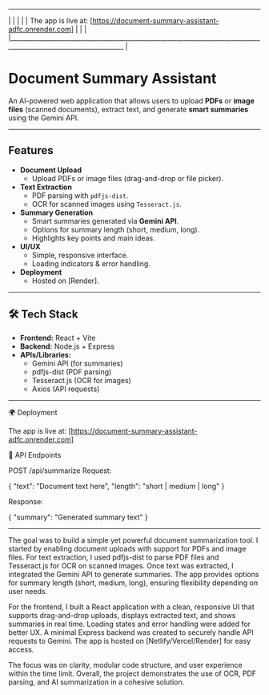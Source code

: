 ____________________________________________________________________________________________________________________
|                                                                                                                   |
|                                                                                                                   |
|                The app is live at: [https://document-summary-assistant-adfc.onrender.com]                         |
|                                                                                                                   |
|__________________________________________________________________________________________________________________ |


# Document Summary Assistant

An AI-powered web application that allows users to upload **PDFs** or **image files** (scanned documents), extract text, and generate **smart summaries** using the Gemini API.  

---

##  Features
- **Document Upload**
  - Upload PDFs or image files (drag-and-drop or file picker).
- **Text Extraction**
  - PDF parsing with `pdfjs-dist`.
  - OCR for scanned images using `Tesseract.js`.
- **Summary Generation**
  - Smart summaries generated via **Gemini API**.
  - Options for summary length (short, medium, long).
  - Highlights key points and main ideas.
- **UI/UX**
  - Simple, responsive interface.
  - Loading indicators & error handling.
- **Deployment**
  - Hosted on [Render].

---

## 🛠️ Tech Stack
- **Frontend:** React + Vite  
- **Backend:** Node.js + Express  
- **APIs/Libraries:** 
  - Gemini API (for summaries)  
  - pdfjs-dist (PDF parsing)  
  - Tesseract.js (OCR for images)  
  - Axios (API requests)  

---
🌍 Deployment

The app is live at: [https://document-summary-assistant-adfc.onrender.com]

📖 API Endpoints

POST /api/summarize
Request:

{
  "text": "Document text here",
  "length": "short | medium | long"
}


Response:

{
  "summary": "Generated summary text"
}

---

The goal was to build a simple yet powerful document summarization tool. I started by enabling document uploads with
support for PDFs and image files.
For text extraction, I used pdfjs-dist to parse PDF files and Tesseract.js for OCR on scanned images. Once text was extracted, 
I integrated the Gemini API to generate summaries.
The app provides options for summary length (short, medium, long), ensuring flexibility depending on user needs.

For the frontend, I built a React application with a clean, responsive UI that supports drag-and-drop uploads, 
displays extracted text, and shows summaries in real time. Loading states and error handling were added for better UX.
A minimal Express backend was created to securely handle API requests to Gemini. The app is hosted on [Netlify/Vercel/Render] for easy access.

The focus was on clarity, modular code structure, and user experience within the time limit. Overall, 
the project demonstrates the use of OCR, PDF parsing, and AI summarization in a cohesive solution.



